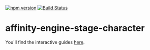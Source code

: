 [![npm version](https://badge.fury.io/js/affinity-engine-stage-character.svg)](https://badge.fury.io/js/affinity-engine-stage-character)
[![Build Status](https://travis-ci.org/affinity-engine/affinity-engine-stage-character.svg?branch=master)](https://travis-ci.org/affinity-engine/affinity-engine-stage-character)

# affinity-engine-stage-character

You'll find the interactive guides [here](http://www.ember.engine/learn/stage/directions/character).
